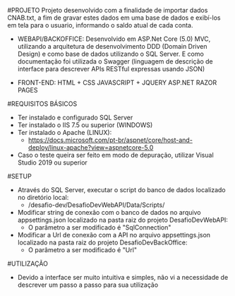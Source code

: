 #PROJETO
Projeto desenvolvido com a finalidade de importar dados CNAB.txt, a fim de gravar 
estes dados em uma base de dados e exibí-los em tela para o usuario, informando o 
saldo atual de cada conta.

- WEBAPI/BACKOFFICE:
	Desenvolvido em ASP.Net Core (5.0) MVC, utilizando a arquitetura de desenvolvimento
	DDD (Domain Driven Design) e como base de dados utilizando o SQL Server. 
	E como documentação foi utilizada o Swagger (linguagem de descrição de interface 
	para descrever APIs RESTful expressas usando JSON)

- FRONT-END: 
	HTML + CSS
	JAVASCRIPT + JQUERY
	ASP.NET RAZOR PAGES

#REQUISITOS BÁSICOS
- Ter instalado e configurado SQL Server
- Ter instalado o IIS 7.5 ou superior (WINDOWS)
- Ter instalado o Apache (LINUX):
	- https://docs.microsoft.com/pt-br/aspnet/core/host-and-deploy/linux-apache?view=aspnetcore-5.0
- Caso o teste queira ser feito em modo de depuração, utilizar Visual Studio 2019 ou superior

#SETUP
- Através do SQL Server, executar o script do banco de dados localizado no diretório local:
	- /desafio-dev/DesafioDevWebAPI/Data/Scripts/
- Modificar string de conexão com o banco de dados no arquivo appsettings.json 
  localizado na pasta raiz do projeto DesafioDevWebAPI:
	- O parâmetro a ser modificado é "SqlConnection"
- Modificar a Url de conexão com a API no arquivo appsettings.json 
  localizado na pasta raiz do projeto DesafioDevBackOffice:
	- O parâmetro a ser modificado é "Url"
	
#UTILIZAÇÃO
- Devido a interface ser muito intuitiva e simples, não vi a necessidade de descrever um passo a passo para sua utilização